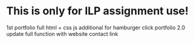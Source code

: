 # This is only for ILP assignment use!
1st portfolio
full html + css
js additional for hamburger click
portfolio 2.0 update full function with website contact link
